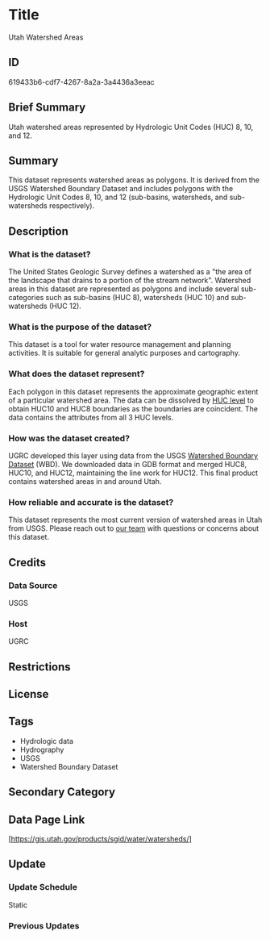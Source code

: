 # Title

Utah Watershed Areas

## ID

619433b6-cdf7-4267-8a2a-3a4436a3eeac

## Brief Summary

Utah watershed areas represented by Hydrologic Unit Codes (HUC) 8, 10, and 12.

## Summary

This dataset represents watershed areas as polygons. It is derived from the USGS Watershed Boundary Dataset and includes polygons with the Hydrologic Unit Codes 8, 10, and 12 (sub-basins, watersheds, and sub-watersheds respectively).

## Description

### What is the dataset?

The United States Geologic Survey defines a watershed as a "the area of the landscape that drains to a portion of the stream network". Watershed areas in this dataset are represented as polygons and include several sub-categories such as sub-basins (HUC 8), watersheds (HUC 10) and sub-watersheds (HUC 12).

### What is the purpose of the dataset?

This dataset is a tool for water resource management and planning activities. It is suitable for general analytic purposes and cartography.

### What does the dataset represent?

Each polygon in this dataset represents the approximate geographic extent of a particular watershed area. The data can be dissolved by [HUC level](https://nas.er.usgs.gov/hucs.aspx) to obtain HUC10 and HUC8 boundaries as the boundaries are coincident. The data contains the attributes from all 3 HUC levels.

### How was the dataset created?

UGRC developed this layer using data from the USGS [Watershed Boundary Dataset](https://www.usgs.gov/national-hydrography/watershed-boundary-dataset) (WBD). We downloaded data in GDB format and merged HUC8, HUC10, and HUC12, maintaining the line work for HUC12. This final product contains watershed areas in and around Utah.

### How reliable and accurate is the dataset?

This dataset represents the most current version of watershed areas in Utah from USGS. Please reach out to [our team](https://gis.utah.gov/contact/) with questions or concerns about this dataset.

## Credits

### Data Source

USGS

### Host

UGRC

## Restrictions

## License

## Tags

- Hydrologic data
- Hydrography
- USGS
- Watershed Boundary Dataset

## Secondary Category

## Data Page Link

[https://gis.utah.gov/products/sgid/water/watersheds/]

## Update

### Update Schedule

Static

### Previous Updates
